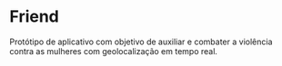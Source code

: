 # Friend
Protótipo de aplicativo com objetivo de auxiliar e combater a violência contra as mulheres com geolocalização em tempo real.
